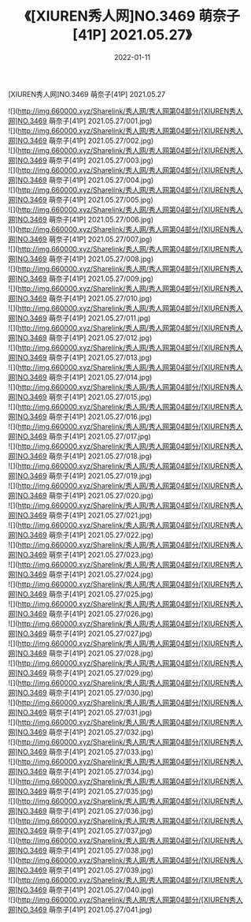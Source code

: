 ﻿---
layout: post
title:  《[XIUREN秀人网]NO.3469 萌奈子[41P] 2021.05.27》
date:   2022-01-11
img: http://img.660000.xyz/Sharelink/秀人网/秀人网第04部分/[XIUREN秀人网]NO.3469 萌奈子[41P] 2021.05.27/000.jpg
categories: [美女, 清纯, 唯美]
---

[XIUREN秀人网]NO.3469 萌奈子[41P] 2021.05.27

 ![](http://img.660000.xyz/Sharelink/秀人网/秀人网第04部分/[XIUREN秀人网]NO.3469 萌奈子[41P] 2021.05.27/001.jpg) <br>![](http://img.660000.xyz/Sharelink/秀人网/秀人网第04部分/[XIUREN秀人网]NO.3469 萌奈子[41P] 2021.05.27/002.jpg) <br>![](http://img.660000.xyz/Sharelink/秀人网/秀人网第04部分/[XIUREN秀人网]NO.3469 萌奈子[41P] 2021.05.27/003.jpg) <br>![](http://img.660000.xyz/Sharelink/秀人网/秀人网第04部分/[XIUREN秀人网]NO.3469 萌奈子[41P] 2021.05.27/004.jpg) <br>![](http://img.660000.xyz/Sharelink/秀人网/秀人网第04部分/[XIUREN秀人网]NO.3469 萌奈子[41P] 2021.05.27/005.jpg) <br>![](http://img.660000.xyz/Sharelink/秀人网/秀人网第04部分/[XIUREN秀人网]NO.3469 萌奈子[41P] 2021.05.27/006.jpg) <br>![](http://img.660000.xyz/Sharelink/秀人网/秀人网第04部分/[XIUREN秀人网]NO.3469 萌奈子[41P] 2021.05.27/007.jpg) <br>![](http://img.660000.xyz/Sharelink/秀人网/秀人网第04部分/[XIUREN秀人网]NO.3469 萌奈子[41P] 2021.05.27/008.jpg) <br>![](http://img.660000.xyz/Sharelink/秀人网/秀人网第04部分/[XIUREN秀人网]NO.3469 萌奈子[41P] 2021.05.27/009.jpg) <br>![](http://img.660000.xyz/Sharelink/秀人网/秀人网第04部分/[XIUREN秀人网]NO.3469 萌奈子[41P] 2021.05.27/010.jpg) <br>![](http://img.660000.xyz/Sharelink/秀人网/秀人网第04部分/[XIUREN秀人网]NO.3469 萌奈子[41P] 2021.05.27/011.jpg) <br>![](http://img.660000.xyz/Sharelink/秀人网/秀人网第04部分/[XIUREN秀人网]NO.3469 萌奈子[41P] 2021.05.27/012.jpg) <br>![](http://img.660000.xyz/Sharelink/秀人网/秀人网第04部分/[XIUREN秀人网]NO.3469 萌奈子[41P] 2021.05.27/013.jpg) <br>![](http://img.660000.xyz/Sharelink/秀人网/秀人网第04部分/[XIUREN秀人网]NO.3469 萌奈子[41P] 2021.05.27/014.jpg) <br>![](http://img.660000.xyz/Sharelink/秀人网/秀人网第04部分/[XIUREN秀人网]NO.3469 萌奈子[41P] 2021.05.27/015.jpg) <br>![](http://img.660000.xyz/Sharelink/秀人网/秀人网第04部分/[XIUREN秀人网]NO.3469 萌奈子[41P] 2021.05.27/016.jpg) <br>![](http://img.660000.xyz/Sharelink/秀人网/秀人网第04部分/[XIUREN秀人网]NO.3469 萌奈子[41P] 2021.05.27/017.jpg) <br>![](http://img.660000.xyz/Sharelink/秀人网/秀人网第04部分/[XIUREN秀人网]NO.3469 萌奈子[41P] 2021.05.27/018.jpg) <br>![](http://img.660000.xyz/Sharelink/秀人网/秀人网第04部分/[XIUREN秀人网]NO.3469 萌奈子[41P] 2021.05.27/019.jpg) <br>![](http://img.660000.xyz/Sharelink/秀人网/秀人网第04部分/[XIUREN秀人网]NO.3469 萌奈子[41P] 2021.05.27/020.jpg) <br>![](http://img.660000.xyz/Sharelink/秀人网/秀人网第04部分/[XIUREN秀人网]NO.3469 萌奈子[41P] 2021.05.27/021.jpg) <br>![](http://img.660000.xyz/Sharelink/秀人网/秀人网第04部分/[XIUREN秀人网]NO.3469 萌奈子[41P] 2021.05.27/022.jpg) <br>![](http://img.660000.xyz/Sharelink/秀人网/秀人网第04部分/[XIUREN秀人网]NO.3469 萌奈子[41P] 2021.05.27/023.jpg) <br>![](http://img.660000.xyz/Sharelink/秀人网/秀人网第04部分/[XIUREN秀人网]NO.3469 萌奈子[41P] 2021.05.27/024.jpg) <br>![](http://img.660000.xyz/Sharelink/秀人网/秀人网第04部分/[XIUREN秀人网]NO.3469 萌奈子[41P] 2021.05.27/025.jpg) <br>![](http://img.660000.xyz/Sharelink/秀人网/秀人网第04部分/[XIUREN秀人网]NO.3469 萌奈子[41P] 2021.05.27/026.jpg) <br>![](http://img.660000.xyz/Sharelink/秀人网/秀人网第04部分/[XIUREN秀人网]NO.3469 萌奈子[41P] 2021.05.27/027.jpg) <br>![](http://img.660000.xyz/Sharelink/秀人网/秀人网第04部分/[XIUREN秀人网]NO.3469 萌奈子[41P] 2021.05.27/028.jpg) <br>![](http://img.660000.xyz/Sharelink/秀人网/秀人网第04部分/[XIUREN秀人网]NO.3469 萌奈子[41P] 2021.05.27/029.jpg) <br>![](http://img.660000.xyz/Sharelink/秀人网/秀人网第04部分/[XIUREN秀人网]NO.3469 萌奈子[41P] 2021.05.27/030.jpg) <br>![](http://img.660000.xyz/Sharelink/秀人网/秀人网第04部分/[XIUREN秀人网]NO.3469 萌奈子[41P] 2021.05.27/031.jpg) <br>![](http://img.660000.xyz/Sharelink/秀人网/秀人网第04部分/[XIUREN秀人网]NO.3469 萌奈子[41P] 2021.05.27/032.jpg) <br>![](http://img.660000.xyz/Sharelink/秀人网/秀人网第04部分/[XIUREN秀人网]NO.3469 萌奈子[41P] 2021.05.27/033.jpg) <br>![](http://img.660000.xyz/Sharelink/秀人网/秀人网第04部分/[XIUREN秀人网]NO.3469 萌奈子[41P] 2021.05.27/034.jpg) <br>![](http://img.660000.xyz/Sharelink/秀人网/秀人网第04部分/[XIUREN秀人网]NO.3469 萌奈子[41P] 2021.05.27/035.jpg) <br>![](http://img.660000.xyz/Sharelink/秀人网/秀人网第04部分/[XIUREN秀人网]NO.3469 萌奈子[41P] 2021.05.27/036.jpg) <br>![](http://img.660000.xyz/Sharelink/秀人网/秀人网第04部分/[XIUREN秀人网]NO.3469 萌奈子[41P] 2021.05.27/037.jpg) <br>![](http://img.660000.xyz/Sharelink/秀人网/秀人网第04部分/[XIUREN秀人网]NO.3469 萌奈子[41P] 2021.05.27/038.jpg) <br>![](http://img.660000.xyz/Sharelink/秀人网/秀人网第04部分/[XIUREN秀人网]NO.3469 萌奈子[41P] 2021.05.27/039.jpg) <br>![](http://img.660000.xyz/Sharelink/秀人网/秀人网第04部分/[XIUREN秀人网]NO.3469 萌奈子[41P] 2021.05.27/040.jpg) <br>![](http://img.660000.xyz/Sharelink/秀人网/秀人网第04部分/[XIUREN秀人网]NO.3469 萌奈子[41P] 2021.05.27/041.jpg) <br>